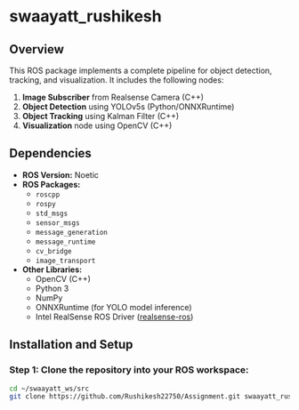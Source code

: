 # swaayatt_rushikesh

## Overview
This ROS package implements a complete pipeline for object detection, tracking, and visualization. It includes the following nodes:

1. **Image Subscriber** from Realsense Camera (C++)
2. **Object Detection** using YOLOv5s (Python/ONNXRuntime)
3. **Object Tracking** using Kalman Filter (C++)
4. **Visualization** node using OpenCV (C++)

## Dependencies
- **ROS Version:** Noetic
- **ROS Packages:**
  - `roscpp`
  - `rospy`
  - `std_msgs`
  - `sensor_msgs`
  - `message_generation`
  - `message_runtime`
  - `cv_bridge`
  - `image_transport`
- **Other Libraries:**
  - OpenCV (C++)
  - Python 3
  - NumPy
  - ONNXRuntime (for YOLO model inference)
  - Intel RealSense ROS Driver ([realsense-ros](https://github.com/IntelRealSense/realsense-ros))


## Installation and Setup

### Step 1: Clone the repository into your ROS workspace:
```bash
cd ~/swaayatt_ws/src
git clone https://github.com/Rushikesh22750/Assignment.git swaayatt_rushikesh

